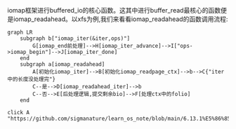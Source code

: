 iomap框架进行buffered_io的核心函数。这其中进行buffer_read最核心的函数便是iomap_readahead。以xfs为例,我们来看看iomap_readahead的函数调用流程:
```mermaid
graph LR
    subgraph b["iomap_iter(&iter,ops)"]
        G[iomap_end前处理]-->H[iomap_iter_advance]-->I["ops->iomap_begin"]-->J[iomap_iter_done]
    end
    subgraph a[iomap_readahead]
        A[初始化iomap_iter]-->B[初始化iomap_readpage_ctx]-->b-->C{"iter中的长度没处理完"}
        C--是-->D[iomap_readahead_iter]-->b
        C--否-->E[后处理逻辑,提交剩余bio]-->F[处理ctx中的folio]
    end
    
click A "https://github.com/sigmanature/learn_os_note/blob/main/6.13.1%E5%86%85%E6%A0%B8%E6%96%87%E6%A1%A3%E6%B3%A8%E9%87%8A/include/linux/iomap.h/struct_iomap_iter.md"
```